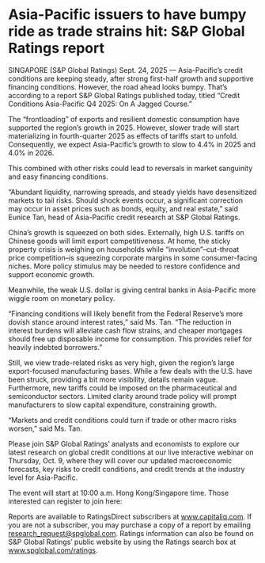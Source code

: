 # Asia-Pacific issuers to have bumpy ride as trade strains hit: S&P Global Ratings report

SINGAPORE (S&P Global Ratings) Sept. 24, 2025 — Asia-Pacific’s credit conditions are keeping steady, after strong first-half growth and supportive financing conditions. However, the road ahead looks bumpy. That’s according to a report S&P Global Ratings published today, titled “Credit Conditions Asia-Pacific Q4 2025: On A Jagged Course.”

The “frontloading” of exports and resilient domestic consumption have supported the region’s growth in 2025. However, slower trade will start materializing in fourth-quarter 2025 as effects of tariffs start to unfold. Consequently, we expect Asia-Pacific’s growth to slow to 4.4% in 2025 and 4.0% in 2026.

This combined with other risks could lead to reversals in market sanguinity and easy financing conditions.

“Abundant liquidity, narrowing spreads, and steady yields have desensitized markets to tail risks. Should shock events occur, a significant correction may occur in asset prices such as bonds, equity, and real estate,” said Eunice Tan, head of Asia-Pacific credit research at S&P Global Ratings.

China’s growth is squeezed on both sides. Externally, high U.S. tariffs on Chinese goods will limit export competitiveness. At home, the sticky property crisis is weighing on households while “involution”–cut-throat price competition–is squeezing corporate margins in some consumer-facing niches. More policy stimulus may be needed to restore confidence and support economic growth.

Meanwhile, the weak U.S. dollar is giving central banks in Asia-Pacific more wiggle room on monetary policy.

“Financing conditions will likely benefit from the Federal Reserve’s more dovish stance around interest rates,” said Ms. Tan. “The reduction in interest burdens will alleviate cash flow strains, and cheaper mortgages should free up disposable income for consumption. This provides relief for heavily indebted borrowers.”

Still, we view trade-related risks as very high, given the region’s large export-focused manufacturing bases. While a few deals with the U.S. have been struck, providing a bit more visibility, details remain vague. Furthermore, new tariffs could be imposed on the pharmaceutical and semiconductor sectors. Limited clarity around trade policy will prompt manufacturers to slow capital expenditure, constraining growth.

“Markets and credit conditions could turn if trade or other macro risks worsen,” said Ms. Tan.

Please join S&P Global Ratings’ analysts and economists to explore our latest research on global credit conditions at our live interactive webinar on Thursday, Oct. 9, where they will cover our updated macroeconomic forecasts, key risks to credit conditions, and credit trends at the industry level for Asia-Pacific.

The event will start at 10:00 a.m. Hong Kong/Singapore time. Those interested can register to join here:

Reports are available to RatingsDirect subscribers at www.capitaliq.com. If you are not a subscriber, you may purchase a copy of a report by emailing research_request@spglobal.com. Ratings information can also be found on S&P Global Ratings’ public website by using the Ratings search box at www.spglobal.com/ratings.